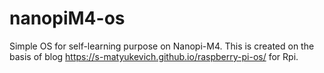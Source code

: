 # nanopiM4-os
Simple OS for self-learning purpose on Nanopi-M4.
This is created on the basis of blog
https://s-matyukevich.github.io/raspberry-pi-os/
for Rpi.
